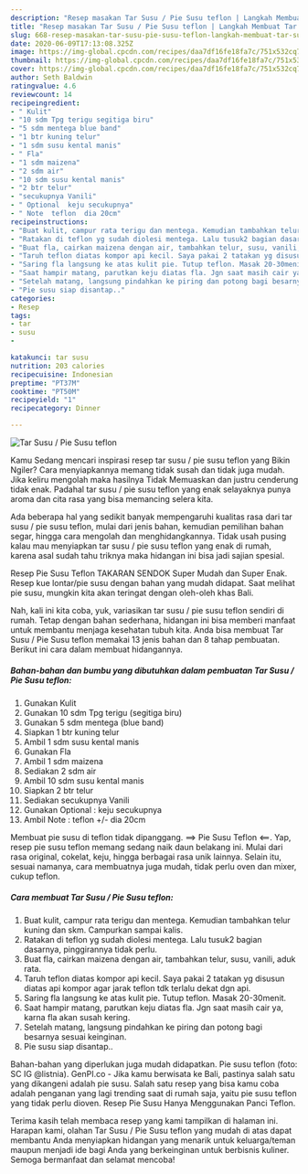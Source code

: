 ```yaml
---
description: "Resep masakan Tar Susu / Pie Susu teflon | Langkah Membuat Tar Susu / Pie Susu teflon Yang Enak Dan Mudah"
title: "Resep masakan Tar Susu / Pie Susu teflon | Langkah Membuat Tar Susu / Pie Susu teflon Yang Enak Dan Mudah"
slug: 668-resep-masakan-tar-susu-pie-susu-teflon-langkah-membuat-tar-susu-pie-susu-teflon-yang-enak-dan-mudah
date: 2020-06-09T17:13:08.325Z
image: https://img-global.cpcdn.com/recipes/daa7df16fe18fa7c/751x532cq70/tar-susu-pie-susu-teflon-foto-resep-utama.jpg
thumbnail: https://img-global.cpcdn.com/recipes/daa7df16fe18fa7c/751x532cq70/tar-susu-pie-susu-teflon-foto-resep-utama.jpg
cover: https://img-global.cpcdn.com/recipes/daa7df16fe18fa7c/751x532cq70/tar-susu-pie-susu-teflon-foto-resep-utama.jpg
author: Seth Baldwin
ratingvalue: 4.6
reviewcount: 14
recipeingredient:
- " Kulit"
- "10 sdm Tpg terigu segitiga biru"
- "5 sdm mentega blue band"
- "1 btr kuning telur"
- "1 sdm susu kental manis"
- " Fla"
- "1 sdm maizena"
- "2 sdm air"
- "10 sdm susu kental manis"
- "2 btr telur"
- "secukupnya Vanili"
- " Optional  keju secukupnya"
- " Note  teflon  dia 20cm"
recipeinstructions:
- "Buat kulit, campur rata terigu dan mentega. Kemudian tambahkan telur kuning dan skm. Campurkan sampai kalis."
- "Ratakan di teflon yg sudah diolesi mentega. Lalu tusuk2 bagian dasarnya, pinggirannya tidak perlu."
- "Buat fla, cairkan maizena dengan air, tambahkan telur, susu, vanili, aduk rata."
- "Taruh teflon diatas kompor api kecil. Saya pakai 2 tatakan yg disusun diatas api kompor agar jarak teflon tdk terlalu dekat dgn api."
- "Saring fla langsung ke atas kulit pie. Tutup teflon. Masak 20-30menit."
- "Saat hampir matang, parutkan keju diatas fla. Jgn saat masih cair ya, karna fla akan susah kering."
- "Setelah matang, langsung pindahkan ke piring dan potong bagi besarnya sesuai keinginan."
- "Pie susu siap disantap.."
categories:
- Resep
tags:
- tar
- susu
- 

katakunci: tar susu  
nutrition: 203 calories
recipecuisine: Indonesian
preptime: "PT37M"
cooktime: "PT50M"
recipeyield: "1"
recipecategory: Dinner

---
```



![Tar Susu / Pie Susu teflon](https://img-global.cpcdn.com/recipes/daa7df16fe18fa7c/751x532cq70/tar-susu-pie-susu-teflon-foto-resep-utama.jpg)

Kamu Sedang mencari inspirasi resep tar susu / pie susu teflon yang Bikin Ngiler? Cara menyiapkannya memang tidak susah dan tidak juga mudah. Jika keliru mengolah maka hasilnya Tidak Memuaskan dan justru cenderung tidak enak. Padahal tar susu / pie susu teflon yang enak selayaknya punya aroma dan cita rasa yang bisa memancing selera kita.

Ada beberapa hal yang sedikit banyak mempengaruhi kualitas rasa dari tar susu / pie susu teflon, mulai dari jenis bahan, kemudian pemilihan bahan segar, hingga cara mengolah dan menghidangkannya. Tidak usah pusing kalau mau menyiapkan tar susu / pie susu teflon yang enak di rumah, karena asal sudah tahu triknya maka hidangan ini bisa jadi sajian spesial.

Resep Pie Susu Teflon TAKARAN SENDOK Super Mudah dan Super Enak. Resep kue lontar/pie susu dengan bahan yang mudah didapat. Saat melihat pie susu, mungkin kita akan teringat dengan oleh-oleh khas Bali.


Nah, kali ini kita coba, yuk, variasikan tar susu / pie susu teflon sendiri di rumah. Tetap dengan bahan sederhana, hidangan ini bisa memberi manfaat untuk membantu menjaga kesehatan tubuh kita. Anda bisa membuat Tar Susu / Pie Susu teflon memakai 13 jenis bahan dan 8 tahap pembuatan. Berikut ini cara dalam membuat hidangannya.

<!--inarticleads1-->

##### Bahan-bahan dan bumbu yang dibutuhkan dalam pembuatan Tar Susu / Pie Susu teflon:

1. Gunakan  Kulit
1. Gunakan 10 sdm Tpg terigu (segitiga biru)
1. Gunakan 5 sdm mentega (blue band)
1. Siapkan 1 btr kuning telur
1. Ambil 1 sdm susu kental manis
1. Gunakan  Fla
1. Ambil 1 sdm maizena
1. Sediakan 2 sdm air
1. Ambil 10 sdm susu kental manis
1. Siapkan 2 btr telur
1. Sediakan secukupnya Vanili
1. Gunakan  Optional : keju secukupnya
1. Ambil  Note : teflon +/- dia 20cm


Membuat pie susu di teflon tidak dipanggang. ==&gt; Pie Susu Teflon &lt;==. Yap, resep pie susu teflon memang sedang naik daun belakang ini. Mulai dari rasa original, cokelat, keju, hingga berbagai rasa unik lainnya. Selain itu, sesuai namanya, cara membuatnya juga mudah, tidak perlu oven dan mixer, cukup teflon. 

<!--inarticleads2-->

##### Cara membuat Tar Susu / Pie Susu teflon:

1. Buat kulit, campur rata terigu dan mentega. Kemudian tambahkan telur kuning dan skm. Campurkan sampai kalis.
1. Ratakan di teflon yg sudah diolesi mentega. Lalu tusuk2 bagian dasarnya, pinggirannya tidak perlu.
1. Buat fla, cairkan maizena dengan air, tambahkan telur, susu, vanili, aduk rata.
1. Taruh teflon diatas kompor api kecil. Saya pakai 2 tatakan yg disusun diatas api kompor agar jarak teflon tdk terlalu dekat dgn api.
1. Saring fla langsung ke atas kulit pie. Tutup teflon. Masak 20-30menit.
1. Saat hampir matang, parutkan keju diatas fla. Jgn saat masih cair ya, karna fla akan susah kering.
1. Setelah matang, langsung pindahkan ke piring dan potong bagi besarnya sesuai keinginan.
1. Pie susu siap disantap..


Bahan-bahan yang diperlukan juga mudah didapatkan. Pie susu teflon (foto: SC IG @listnia). GenPI.co - Jika kamu berwisata ke Bali, pastinya salah satu yang dikangeni adalah pie susu. Salah satu resep yang bisa kamu coba adalah penganan yang lagi trending saat di rumah saja, yaitu pie susu teflon yang tidak perlu dioven. Resep Pie Susu Hanya Menggunakan Panci Teflon. 

Terima kasih telah membaca resep yang kami tampilkan di halaman ini. Harapan kami, olahan Tar Susu / Pie Susu teflon yang mudah di atas dapat membantu Anda menyiapkan hidangan yang menarik untuk keluarga/teman maupun menjadi ide bagi Anda yang berkeinginan untuk berbisnis kuliner. Semoga bermanfaat dan selamat mencoba!
